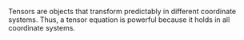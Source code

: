 Tensors are objects that transform predictably in different coordinate systems. Thus, a tensor equation is powerful because it holds in all coordinate systems. 
